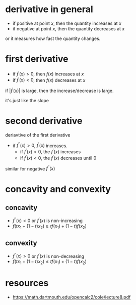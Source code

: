 # derivative in general

- if positive at point $`x`$, then the quantity increases at $`x`$
- if negative at point $`x`$, then the quantity decreases at $`x`$

or it measures how fast the quantity changes. 

# first derivative

- if $`f^{'}(x) > 0`$, then $`f(x)`$ increases at $`x`$
- if $`f^{'}(x) < 0`$, then $`f(x)`$ decreases at $`x`$

if $`|f^{'}(x)|`$ is large, then the increase/decrease is large. 

it's just like the slope

# second derivative

deriavtive of the first derivative

- if $`f^{''}(x)>0`$, $`f^{'}(x)`$ increases. 
  - if $`f^{'}(x) > 0`$, the $`f^{'}(x)`$ increases
  - if $`f^{'}(x) < 0`$, the $`f^{'}(x)`$ decreases until 0

similar for negative $`f^{''}(x)`$

# concavity and convexity

## concavity

- $`f^{''}(x)<0`$ or $`f^{'}(x)`$ is non-increasing
- $`f(t x_1 + (1-t) x_2) \ge tf(x_1) + (1-t)f(x_2)`$

## convexity 

- $`f^{''}(x)>0`$ or $`f^{'}(x)`$ is non-decreasing
- $`f(t x_1 + (1-t) x_2) \le tf(x_1) + (1-t)f(x_2)`$

# resources

- https://math.dartmouth.edu/opencalc2/cole/lecture8.pdf
